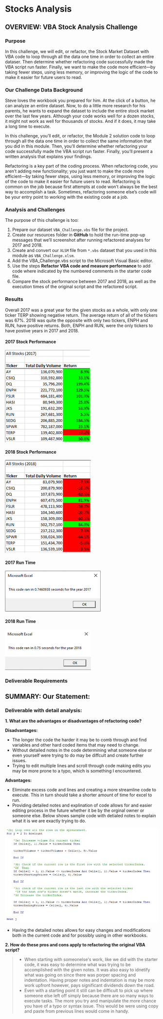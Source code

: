 # Stocks Analysis

## OVERVIEW: VBA Stock Analysis Challenge

### Purpose
In this challenge, we will edit, or refactor, the Stock Market Dataset with VBA code to loop through all the data one time in order to collect an entire dataser. Then determine whether refactoring code successfully made the VBA script run faster. Finally, we want to make the code more efficient—by taking fewer steps, using less memory, or improving the logic of the code to make it easier for future users to read. 

### Our Challenge Data Background
Steve loves the workbook you prepared for him. At the click of a button, he can analyze an entire dataset. Now, to do a little more research for his parents, he wants to expand the dataset to include the entire stock market over the last few years. Although your code works well for a dozen stocks, it might not work as well for thousands of stocks. And if it does, it may take a long time to execute.

In this challenge, you’ll edit, or refactor, the Module 2 solution code to loop through all the data one time in order to collect the same information that you did in this module. Then, you’ll determine whether refactoring your code successfully made the VBA script run faster. Finally, you’ll present a written analysis that explains your findings.

Refactoring is a key part of the coding process. When refactoring code, you aren’t adding new functionality; you just want to make the code more efficient—by taking fewer steps, using less memory, or improving the logic of the code to make it easier for future users to read. Refactoring is common on the job because first attempts at code won’t always be the best way to accomplish a task. Sometimes, refactoring someone else’s code will be your entry point to working with the existing code at a job.

### Analysis and Challenges
The purpose of this challenge is too:

1. Prepare our dataset `VBA_Challenge.vbs` file for the project.
2. Create our resources folder in **GitHub** to hold the run-time pop-up messages that we’ll screenshot after running refactored analyses for 2017 and 2018.
3. Create and convert our `XLSM` file from `*.vbs` dataset that you used in this module as `VBA_Challenge.xlsm`.
4. Add the VBA_Challenge.vbs script to the Microsoft Visual Basic editor.
5. Use the steps **Refactor VBA code and measure performance** to add code where indicated by the numbered comments in the starter code file.
6. Compare the stock performance between 2017 and 2018, as well as the execution times of the original script and the refactored script.

### Results 

Overall 2017 was a great year for the given stocks as a whole, with only one ticker TERP showing negative return. The average return of all of the tickers was 67%. 2018 was quite the opposite with only two tickers, ENPH and RUN, have positive returns. Both, ENPH and RUN, were the only tickers to have postive years in 2017 and 2018. 

#### 2017 Stock Performance

![2017 Performance](Resources/2017_Stock_Performance.png)

#### 2018 Stock Performance

![2018 Performance](Resources/2018_Stock_Performance.png)

#### 2017 Run Time
![2017 Run Time](Resources/VBA_Challenge_2017.png)

#### 2018 Run Time
![2018 Run Time](Resources/VBA_Challenge_2018.png)

### Deliverable Requirements

## SUMMARY: Our Statement:

### Deliverable with detail analysis:
**1. What are the advantages or disadvantages of refactoring code?**

**Disadvantages:**
- The longer the code the harder it may be to comb through and find variables and other hard coded items that may need to change.
- Without detailed notes in the code determining what someone else or even yourself were trying to do may be diffcult and create further issues. 
- Trying to edit multiple lines and scroll through code making edits you may be more prone to a typo, which is something I encountered.

**Advantages:**
- Eliminate excess code and lines and creating a more streamline code to execute. This in turn should take a shorter amount of time for excel to run.
- Providing detailed notes and explination of code allows for and easier editing process in the future whether it be by the orginal owner or someone else. Below shows sample code with detialed notes to explain what it is we are exactly trying to do.

![Sample_Code](Resources/Sample_Code.png)


- Having the detailed notes allows for easy changes and modifications both in the current code and for possibly using in other workbooks. 

**2. How do these pros and cons apply to refactoring the original VBA script?**

> - When starting with someonelse's work, like we did with the starter code, it was easy to determine what was trying to be accomplished with the given notes. It was also easy to idnetify what was going on since there was porper spacing and indentation. Having proper notes and indentation is may be more work upfront however, pays significant dividends down the road. 
> - Even with a starting point it still can be difficult to pick up where someone else left off simply because there are so many ways to execute tasks. The more you try and manipulate the more chance you have of a typo or syntax issue. This would be were using copy and paste from previous lines would come in handy. 


